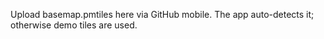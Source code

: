 Upload basemap.pmtiles here via GitHub mobile. The app auto-detects it; otherwise demo tiles are used.
